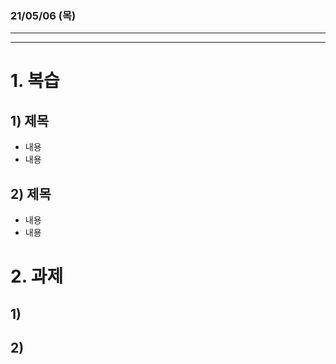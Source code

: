 ### 21/05/06 (목)
---------------------------



----------------------------
# 1. 복습
## 1) 제목
- 내용
- 내용

## 2) 제목
- 내용
- 내용

# 2. 과제
## 1)
## 2)